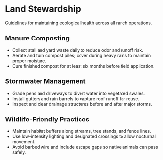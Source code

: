 # Land Stewardship

Guidelines for maintaining ecological health across all ranch operations.

## Manure Composting
- Collect stall and yard waste daily to reduce odor and runoff risk.
- Aerate and turn compost piles; cover during heavy rains to maintain proper moisture.
- Cure finished compost for at least six months before field application.

## Stormwater Management
- Grade pens and driveways to divert water into vegetated swales.
- Install gutters and rain barrels to capture roof runoff for reuse.
- Inspect and clear drainage structures before and after major storms.

## Wildlife-Friendly Practices
- Maintain habitat buffers along streams, tree stands, and fence lines.
- Use low-intensity lighting and designated crossings to allow nocturnal movement.
- Avoid barbed wire and include escape gaps so native animals can pass safely.
